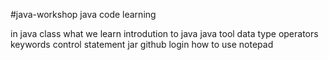 #java-workshop
java code learning

in java class what we learn
introdution to java
java tool
data type
operators
keywords
control statement
jar
github login
how to use notepad